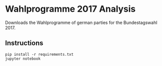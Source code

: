 # Wahlprogramme 2017 Analysis

Downloads the Wahlprogramme of german parties for the Bundestagswahl 2017.

## Instructions
```shell
pip install -r requirements.txt
jupyter notebook
```
